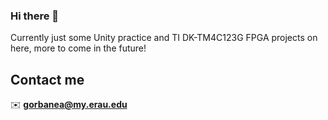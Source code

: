 ### Hi there 👋

Currently just some Unity practice and TI DK-TM4C123G FPGA projects on here, more to come in the future!
## Contact me
✉️ <b>gorbanea@my.erau.edu</b> 
